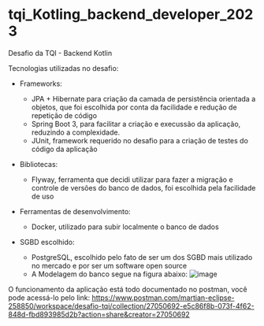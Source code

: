 # tqi_Kotling_backend_developer_2023
Desafio da TQI - Backend Kotlin

Tecnologias utilizadas no desafio:
- Frameworks:
  - JPA + Hibernate para criação da camada de persistência orientada a objetos, que foi escolhida por conta da facilidade e redução de repetição de código
  - Spring Boot 3, para facilitar a criação e execussão da aplicação, reduzindo a complexidade.
  - JUnit, framework requerido no desafio para a criação de testes do código da aplicação

- Bibliotecas:
    - Flyway, ferramenta que decidi utilizar para fazer a migração e controle de versões do banco de dados, foi escolhida pela facilidade de uso
 
- Ferramentas de desenvolvimento:
    - Docker, utilizado para subir localmente o banco de dados
 
- SGBD escolhido:
  - PostgreSQL, escolhido pelo fato de ser um dos SGBD mais utilizado no mercado e por ser um software open source
  - A Modelagem do banco segue na figura abaixo:
    ![image](https://github.com/vitorlichoti/tqi_Kotling_backend_developer_2023/assets/103835965/e5b1099b-b002-4e84-a149-ff60b37c3cce)

 
O funcionamento da aplicação está todo documentado no postman, você pode acessá-lo pelo link:
  https://www.postman.com/martian-eclipse-258850/workspace/desafio-tqi/collection/27050692-e5c86f8b-073f-4f62-848d-fbd893985d2b?action=share&creator=27050692
